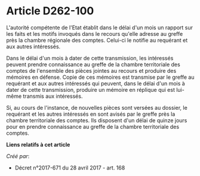 # Article D262-100

L'autorité compétente de l'Etat établit dans le délai d'un mois un rapport sur les faits et les motifs invoqués dans le
recours qu'elle adresse au greffe près la chambre régionale des comptes. Celui-ci le notifie au requérant et aux autres
intéressés.

Dans le délai d'un mois à dater de cette transmission, les intéressés peuvent prendre connaissance au greffe de la chambre
territoriale des comptes de l'ensemble des pièces jointes au recours et produire des mémoires en défense. Copie de ces
mémoires est transmise par le greffe au requérant et aux autres intéressés qui peuvent, dans le délai d'un mois à dater de
cette transmission, produire un mémoire en réplique qui est lui-même transmis aux intéressés.

Si, au cours de l'instance, de nouvelles pièces sont versées au dossier, le requérant et les autres intéressés en sont avisés
par le greffe près la chambre territoriale des comptes. Ils disposent d'un délai de quinze jours pour en prendre connaissance
au greffe de la chambre territoriale des comptes.

**Liens relatifs à cet article**

_Créé par_:

  - Décret n°2017-671 du 28 avril 2017 - art. 168
